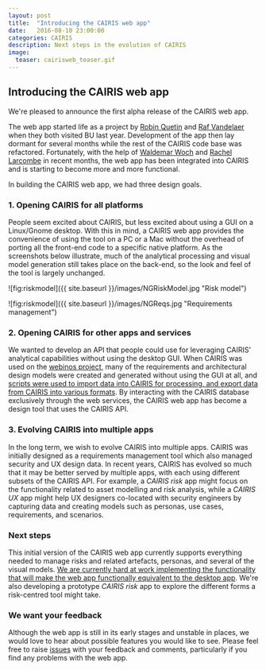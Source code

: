 ```yaml
---
layout: post
title:  "Introducing the CAIRIS web app"
date:   2016-08-10 23:00:00
categories: CAIRIS
description: Next steps in the evolution of CAIRIS
image:
  teaser: cairisweb_teaser.gif
---
```


## Introducing the CAIRIS web app ##

We're pleased to announce the first alpha release of the CAIRIS web app.

The web app started life as a project by [Robin Quetin](https://github.com/RobinQuetin) and [Raf Vandelaer](http://www.rafvandelaer.be/) when they both visited BU last year.  Development of the app then lay dormant for several months while the rest of the CAIRIS code base was refactored.  Fortunately, with the help of [Waldemar Woch](https://github.com/invalidtoken) and [Rachel Larcombe](https://github.com/RachelLar) in recent months, the web app has been integrated into CAIRIS and is starting to become more and more functional.

In building the CAIRIS web app, we had three design goals.

### 1. Opening CAIRIS for all platforms ###

People seem excited about CAIRIS, but less excited about using a GUI on a Linux/Gnome desktop.  With this in mind, a CAIRIS web app provides the convenience of using the tool on a PC or a Mac without the overhead of porting all the front-end code to a specific native platform.  As the screenshots below illustrate, much of the analytical processing and visual model generation still takes place on the back-end, so the look and feel of the tool is largely unchanged.

![fig:riskmodel]({{ site.baseurl }}/images/NGRiskModel.jpg "Risk model")

![fig:riskmodel]({{ site.baseurl }}/images/NGReqs.jpg "Requirements management")

### 2. Opening CAIRIS for other apps and services ###

We wanted to develop an API that people could use for leveraging CAIRIS' analytical capabilities without using the desktop GUI.  When CAIRIS was used on the [webinos project](http://webinos.org), many of the requirements and architectural design models were created and generated without using the GUI at all, and [scripts were used to import data into CAIRIS for processing, and export data from CAIRIS into various formats](https://github.com/webinos/webinos-design-data).  By interacting with the CAIRIS database exclusively through the web services, the CAIRIS web app has become a design tool that uses the CAIRIS API.  

<h3> 3. Evolving CAIRIS into multiple apps </h3>

 In the long term, we wish to evolve CAIRIS into multiple apps.  CAIRIS was initially designed as a requirements management tool which also managed security and UX design data.  In recent years, CAIRIS has evolved so much that it may be better served by multiple apps, with each using different subsets of the CAIRIS API.  For example, a *CAIRIS risk* app might focus on the functionality related to asset modelling and risk analysis, while a *CAIRIS UX* app might help UX designers co-located with security engineers by capturing data and creating models such as personas, use cases, requirements, and scenarios.

<h3> Next steps </h3>

This initial version of the CAIRIS web app currently supports everything needed to manage risks and related artefacts, personas, and several of the visual models.  [We are currently hard at work implementing the functionality that will make the web app functionally equivalent to the desktop app](https://github.com/failys/cairis/issues/36).  We're also developing a prototype *CAIRIS risk* app to explore the different forms a risk-centred tool might take.

<h3> We want your feedback </h3>

Although the web app is still in its early stages and unstable in places, we would love to hear about possible features you would like to see.  Please feel free to raise [issues](https://github.com/failys/cairis/issues) with your feedback and comments, particularly if you find any problems with the web app.

